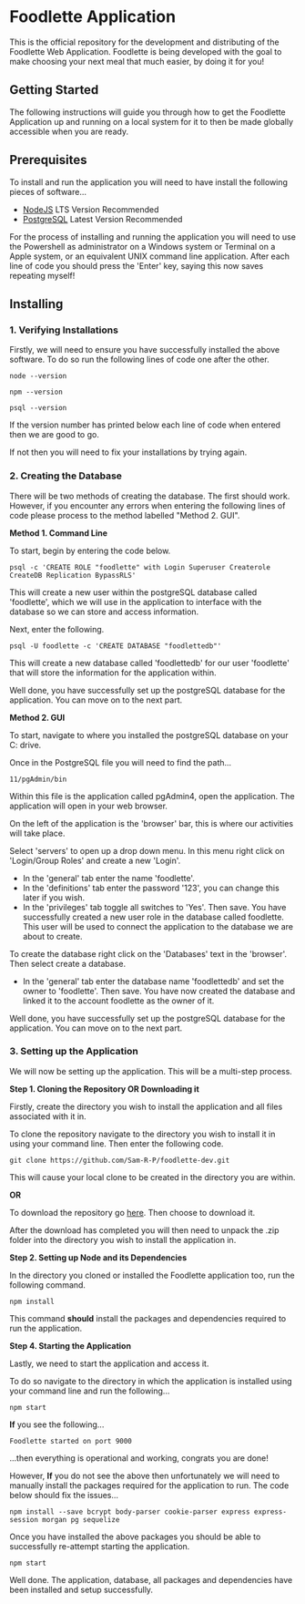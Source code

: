# Foodlette Application

This is the official repository for the development and distributing of the Foodlette Web Application.
Foodlette is being developed with the goal to make choosing your next meal that much easier, by doing it for you!

## Getting Started

The following instructions will guide you through how to get the Foodlette Application up and running on a local system for it to then be made globally accessible when you are ready.

## Prerequisites

To install and run the application you will need to have install the following pieces of software...

- [NodeJS](https://nodejs.org/en/) LTS Version Recommended
- [PostgreSQL](https://www.postgresql.org/) Latest Version Recommended

For the process of installing and running the application you will need to use the Powershell as administrator on a Windows system or Terminal on a Apple system, or an equivalent UNIX command line application.
After each line of code you should press the 'Enter' key, saying this now saves repeating myself!

## Installing

### 1. Verifying Installations

Firstly, we will need to ensure you have successfully installed the above software. To do so run the following lines of code one after the other.

```
node --version
```

```
npm --version
```

```
psql --version
```

If the version number has printed below each line of code when entered then we are good to go.

If not then you will need to fix your installations by trying again.

### 2. Creating the Database

There will be two methods of creating the database. The first should work. However, if you encounter any errors when entering the following lines of code please process to the method labelled "Method 2. GUI".

**Method 1. Command Line**

To start, begin by entering the code below.

```
psql -c 'CREATE ROLE "foodlette" with Login Superuser Createrole CreateDB Replication BypassRLS'
```

This will create a new user within the postgreSQL database called 'foodlette', which we will use in the application to interface with the database so we can store and access information.

Next, enter the following.

```
psql -U foodlette -c 'CREATE DATABASE "foodlettedb"'
```

This will create a new database called 'foodlettedb' for our user 'foodlette' that will store the information for the application within.

Well done, you have successfully set up the postgreSQL database for the application. You can move on to the next part.

**Method 2. GUI**

To start, navigate to where you installed the postgreSQL database on your C: drive.

Once in the PostgreSQL file you will need to find the path...

```
11/pgAdmin/bin
```

Within this file is the application called pgAdmin4, open the application. The application will open in your web browser.

On the left of the application is the 'browser' bar, this is where our activities will take place.

Select 'servers' to open up a drop down menu. In this menu right click on 'Login/Group Roles' and create a new 'Login'.
- In the 'general' tab enter the name 'foodlette'.
- In the 'definitions' tab enter the password '123', you can change this later if you wish.
- In the 'privileges' tab toggle all switches to 'Yes'.
Then save. You have successfully created a new user role in the database called foodlette. This user will be used to connect the application to the database we are about to create.

To create the database right click on the 'Databases' text in the 'browser'. Then select create a database.
- In the 'general' tab enter the database name 'foodlettedb' and set the owner to 'foodlette'.
Then save. You have now created the database and linked it to the account foodlette as the owner of it.

Well done, you have successfully set up the postgreSQL database for the application. You can move on to the next part.

### 3. Setting up the Application

We will now be setting up the application. This will be a multi-step process.

**Step 1. Cloning the Repository OR Downloading it**

Firstly, create the directory you wish to install the application and all files associated with it in.

To clone the repository navigate to the directory you wish to install it in using your command line. Then enter the following code.

```
git clone https://github.com/Sam-R-P/foodlette-dev.git
```

This will cause your local clone to be created in the directory you are within.

**OR**

To download the repository go [here](https://github.com/Sam-R-P/foodlette-dev). Then choose to download it.

After the download has completed you will then need to unpack the .zip folder into the directory you wish to install the application in.

**Step 2. Setting up Node and its Dependencies**

In the directory you cloned or installed the Foodlette application too, run the following command.

```
npm install
```

This command **should** install the packages and dependencies required to run the application.

**Step 4. Starting the Application**

Lastly, we need to start the application and access it.

To do so navigate to the directory in which the application is installed using your command line and run the following...

```
npm start
```

**If** you see the following...

```
Foodlette started on port 9000
```
...then everything is operational and working, congrats you are done!

However, **If** you do not see the above then unfortunately we will need to manually install the packages required for the application to run. The code below should fix the issues...

```
npm install --save bcrypt body-parser cookie-parser express express-session morgan pg sequelize
```

Once you have installed the above packages you should be able to successfully re-attempt starting the application.

```
npm start
```

Well done. The application, database, all packages and dependencies have been installed and setup successfully.
